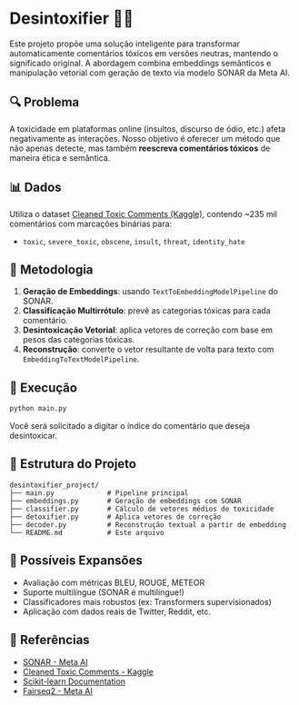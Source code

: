 # Desintoxifier 🧼🧠

Este projeto propõe uma solução inteligente para transformar automaticamente comentários tóxicos em versões neutras, mantendo o significado original. A abordagem combina embeddings semânticos e manipulação vetorial com geração de texto via modelo SONAR da Meta AI.

## 🔍 Problema

A toxicidade em plataformas online (insultos, discurso de ódio, etc.) afeta negativamente as interações. Nosso objetivo é oferecer um método que não apenas detecte, mas também **reescreva comentários tóxicos** de maneira ética e semântica.

## 📊 Dados

Utiliza o dataset [Cleaned Toxic Comments (Kaggle)](https://www.kaggle.com/datasets/fizzbuzz/cleaned-toxic-comments), contendo ~235 mil comentários com marcações binárias para:

- `toxic`, `severe_toxic`, `obscene`, `insult`, `threat`, `identity_hate`

## 🧠 Metodologia

1. **Geração de Embeddings**: usando `TextToEmbeddingModelPipeline` do SONAR.
2. **Classificação Multirrótulo**: prevê as categorias tóxicas para cada comentário.
3. **Desintoxicação Vetorial**: aplica vetores de correção com base em pesos das categorias tóxicas.
4. **Reconstrução**: converte o vetor resultante de volta para texto com `EmbeddingToTextModelPipeline`.

## 🏁 Execução

```bash
python main.py
```

Você será solicitado a digitar o índice do comentário que deseja desintoxicar.

## 📁 Estrutura do Projeto

```
desintoxifier_project/
├── main.py             # Pipeline principal
├── embeddings.py       # Geração de embeddings com SONAR
├── classifier.py       # Cálculo de vetores médios de toxicidade
├── detoxifier.py       # Aplica vetores de correção
├── decoder.py          # Reconstrução textual a partir de embedding
└── README.md           # Este arquivo
```

## 📌 Possíveis Expansões

- Avaliação com métricas BLEU, ROUGE, METEOR
- Suporte multilíngue (SONAR é multilingue!)
- Classificadores mais robustos (ex: Transformers supervisionados)
- Aplicação com dados reais de Twitter, Reddit, etc.

## 🔗 Referências

- [SONAR - Meta AI](https://github.com/facebookresearch/SONAR)
- [Cleaned Toxic Comments - Kaggle](https://www.kaggle.com/datasets/fizzbuzz/cleaned-toxic-comments)
- [Scikit-learn Documentation](https://scikit-learn.org)
- [Fairseq2 - Meta AI](https://facebookresearch.github.io/fairseq2/stable/)
